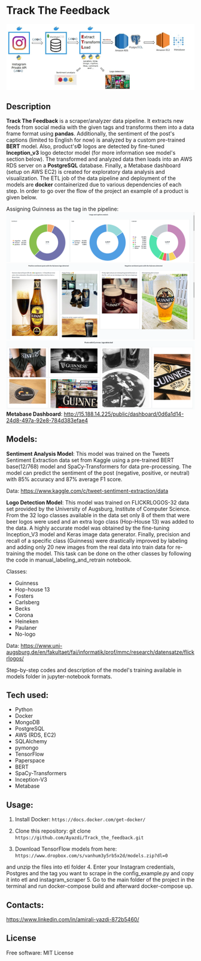 # Track The Feedback
![Data Pipeline](/data_pipeline.jpg)
## Description
**Track The Feedback** is a scraper/analyzer data pipeline. It extracts new feeds from social media with the given tags and transforms them into a data frame format using **pandas**. Additionally, the sentiment of the post's captions (limited to English for now) is analyzed by a custom pre-trained **BERT** model. Also, product's© logos are detected by fine-tuned **Inception_v3** logo detector model (for more information see model's section below). The transformed and analyzed data then loads into an AWS RDS server on a **PostgreSQL** database. Finally, a Metabase dashboard (setup on AWS EC2) is created for exploratory data analysis and visualization. The ETL job of the data pipeline and deployment of the models are **docker** containerized due to various dependencies of each step. In order to go over the flow of the project an example of a product is given below.

Assigning Guinness as the tag in the pipeline:
![Image and caption analysis of the scraped data](/dashboard.png)
![Sentiment analyzed posts with Guinness logo detected](/sentiment_image.png)
![Other posts with Guinness logo detected in the images](/guinness_logos.png)
**Metabase Dashboard**: 	http://15.188.14.225/public/dashboard/0d6a1d14-24d8-497a-92e8-784d383efae4

## Models:
**Sentiment Analysis Model**: This model was trained on the Tweets Sentiment Extraction data set from Kaggle using a pre-trained BERT base(12/768) model and SpaCy-Transformers for data pre-processing. The model can predict the sentiment of the post (negative, positive, or neutral) with 85% accuracy and 87% average F1 score.

Data: https://www.kaggle.com/c/tweet-sentiment-extraction/data

**Logo Detection Model**: This model was trained on FLICKRLOGOS-32 data set provided by the University of Augsburg, Institute of Computer Science. From the 32 logo classes available in the data set only 8 of them that were beer logos were used and an extra logo class (Hop-House 13) was added to the data. A highly accurate model was obtained by the fine-tuning Inception_V3 model and Keras image data generator. Finally, precision and recall of a specific class (Guinness) were drastically improved by labeling and adding only 20 new images from the real data into train data for re-training the model. This task can be done on the other classes by following the code in manual_labeling_and_retrain notebook.

Classes:
 - Guinness
 - Hop-house 13
 - Fosters
 - Carlsberg
 - Becks
 - Corona
 - Heineken
 - Paulaner
 - No-logo

Data: https://www.uni-augsburg.de/en/fakultaet/fai/informatik/prof/mmc/research/datensatze/flickrlogos/

Step-by-step codes and description of the model's training available in models folder in jupyter-notebook formats.


## Tech used:
- Python
- Docker
- MongoDB
- PostgreSQL
- AWS (RDS, EC2)
- SQLAlchemy
- pymongo
- TensorFlow
- Paperspace
- BERT
- SpaCy-Transformers  
- Inception-V3
- Metabase


## Usage:
1. Install Docker:
`https://docs.docker.com/get-docker/ `



2. Clone this repository: git clone 
`https://github.com/Ayazdi/Track_the_feedback.git` 

3. Download TensorFlow models from here:
`https://www.dropbox.com/s/vanhum3y5rb5x2d/models.zip?dl=0`
   
and unzip the files into etl folder
4. Enter your Instagram credentials, Postgres and the tag you want to scrape in the config_example.py and copy it into etl and instagram_scraper
5. Go to the main folder of the project in the terminal and run docker-compose build and afterward docker-compose up.

## Contacts:
https://www.linkedin.com/in/amirali-yazdi-872b5460/

## License
Free software: MIT License
